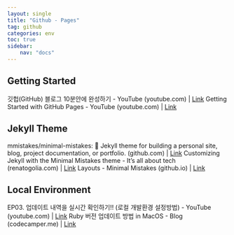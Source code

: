 ```yaml
---
layout: single
title: "Github - Pages"
tag: github
categories: env
toc: true
sidebar:
    nav: "docs"
---
```


## Getting Started

깃헙(GitHub) 블로그 10분안에 완성하기 - YouTube (youtube.com) | [Link](https://www.youtube.com/watch?v=ACzFIAOsfpM)
Getting Started with GitHub Pages - YouTube (youtube.com) | [Link](https://www.youtube.com/watch?v=QyFcl_Fba-k)

## Jekyll Theme

mmistakes/minimal-mistakes: :triangular_ruler: Jekyll theme for building a personal site, blog, project documentation, or portfolio. (github.com) | [Link](https://github.com/mmistakes/minimal-mistakes)
Customizing Jekyll with the Minimal Mistakes theme - It’s all about tech (renatogolia.com) | [Link](https://renatogolia.com/2020/10/22/creating-this-blog-theme/)
Layouts - Minimal Mistakes (github.io) | [Link](https://mmistakes.github.io/minimal-mistakes/docs/layouts/)

## Local Environment

EP03. 업데이트 내역을 실시간 확인하기!! (로컬 개발환경 설정방법) - YouTube (youtube.com) | [Link](https://www.youtube.com/watch?v=0TeHUqSAb6Q)
Ruby 버전 업데이트 방법 in MacOS - Blog (codecamper.me) | [Link](https://codecamper.me/blog/122/)
